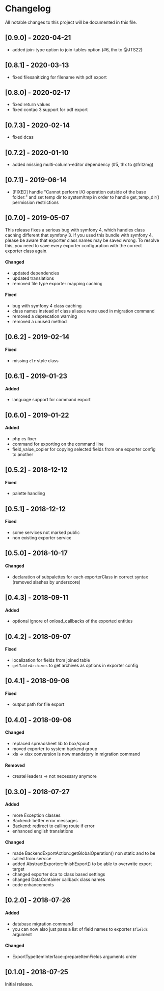 # Changelog
All notable changes to this project will be documented in this file.

## [0.9.0] - 2020-04-21
- added join-type option to join-tables option (#6, thx to @JTS22)

## [0.8.1] - 2020-03-13
- fixed filesanitizing for filename with pdf export

## [0.8.0] - 2020-02-17
- fixed return values
- fixed contao 3 support for pdf export

## [0.7.3] - 2020-02-14
- fixed dcas

## [0.7.2] - 2020-01-10
- added missing multi-column-editor dependency (#5, thx to @fritzmg)

## [0.7.1] - 2019-06-14

* [FIXED] handle "Cannot perform I/O operation outside of the base folder:" and set temp dir to system/tmp in order to handle get_temp_dir() permission restrictions 

## [0.7.0] - 2019-05-07

This release fixes a serious bug with symfony 4, which handles class caching different that symfony 3. If you used this bundle with symfony 4, please be aware that exporter class names may be saved wrong. To resolve this, you need to save every exporter configuration with the correct exporter class again.

#### Changed
* updated dependencies
* updated translations
* removed file type exporter mapping caching 

#### Fixed
* bug with symfony 4 class caching
* class names instead of class aliases were used in migration command
* removed a deprecation warning
* removed a unused method

## [0.6.2] - 2019-02-14

#### Fixed
- missing `clr` style class

## [0.6.1] - 2019-01-23

#### Added
- language support for command export

## [0.6.0] - 2019-01-22

#### Added
- php cs fixer
- command for exporting on the command line
- field_value_copier for copying selected fields from one exporter config to another

## [0.5.2] - 2018-12-12

#### Fixed
- palette handling

## [0.5.1] - 2018-12-12

#### Fixed
- some services not marked public
- non existing exporter service

## [0.5.0] - 2018-10-17

#### Changed
- declaration of subpalettes for each exporterClass in correct syntax (removed slashes by underscore)

## [0.4.3] - 2018-09-11

#### Added
- optional ignore of onload_callbacks of the exported entities

## [0.4.2] - 2018-09-07

#### Fixed
- localization for fields from joined table
- `getTableArchives` to get archives as options in exporter config

## [0.4.1] - 2018-09-06

#### Fixed
- output path for file export

## [0.4.0] - 2018-09-06

#### Changed
- replaced spreadsheet lib to box/spout
- moved exporter to system backend group
- xls -> xlsx conversion is now mandatory in migration command

#### Removed
- createHeaders -> not necessary anymore

## [0.3.0] - 2018-07-27

#### Added
- more Exception classes
- Backend: better error messages
- Backend: redirect to calling route if error
- enhanced english translations

#### Changed
- made BackendExportAction::getGlobalOperation() non static and to be called from service
- added AbstractExporter::finishExport() to be able to overwrite export target
- changed exporter dca to class based settings
- changed DataContainer callback class names
- code enhancements

## [0.2.0] - 2018-07-26

#### Added 
- database migration command
- you can now also just pass a list of field names to exporter `$fields` argument

#### Changed
- ExportTypeItemInterface::prepareItemFields arguments order

## [0.1.0] - 2018-07-25

Initial release.
